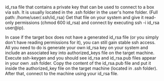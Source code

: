 
id_rsa file that contains a private key that can be used to connect to a box via ssh. It is usually located in the .ssh folder in the user's home folder. (Full path: /home/user/.ssh/id_rsa)
Get that file on your system and give it read-only permissions 
(chmod 600 id_rsa) and connect by executing ssh -i id_rsa user@ip).

In case if the target box does not have a generated id_rsa file (or you simply don't have reading permissions for it), you can still gain stable ssh access. All you need to do is generate your own id_rsa key on your system and include an associated key into authorized_keys file on the target machine. 
Execute ssh-keygen and you should see id_rsa and id_rsa.pub files appear in your own .ssh folder. Copy the content of the id_rsa.pub file and put it inside the authorized_key file on the target machine (located in .ssh folder). After that, connect to the machine using your id_rsa file.

